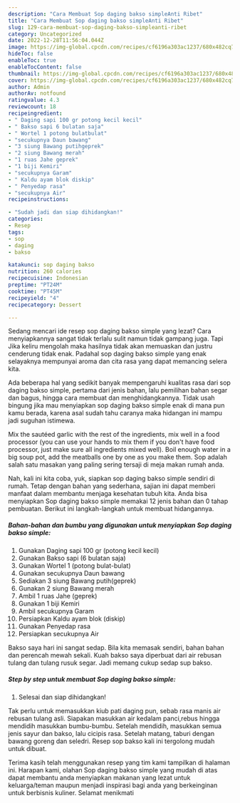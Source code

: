 ```yaml
---
description: "Cara Membuat Sop daging bakso simpleAnti Ribet"
title: "Cara Membuat Sop daging bakso simpleAnti Ribet"
slug: 129-cara-membuat-sop-daging-bakso-simpleanti-ribet
category: Uncategorized
date: 2022-12-28T11:56:04.044Z
image: https://img-global.cpcdn.com/recipes/cf6196a303ac1237/680x482cq70/sop-daging-bakso-simple-foto-resep-utama.jpg
hideToc: false
enableToc: true
enableTocContent: false
thumbnail: https://img-global.cpcdn.com/recipes/cf6196a303ac1237/680x482cq70/sop-daging-bakso-simple-foto-resep-utama.jpg
cover: https://img-global.cpcdn.com/recipes/cf6196a303ac1237/680x482cq70/sop-daging-bakso-simple-foto-resep-utama.jpg
author: Admin
authorAv: notfound
ratingvalue: 4.3
reviewcount: 18
recipeingredient:
- " Daging sapi 100 gr potong kecil kecil"
- " Bakso sapi 6 bulatan saja"
- " Wortel 1 potong bulatbulat"
- "secukupnya Daun bawang"
- "3 siung Bawang putihgeprek"
- "2 siung Bawang merah"
- "1 ruas Jahe geprek"
- "1 biji Kemiri"
- "secukupnya Garam"
- " Kaldu ayam blok diskip"
- " Penyedap rasa"
- "secukupnya Air"
recipeinstructions:

- "Sudah jadi dan siap dihidangkan!"
categories:
- Resep
tags:
- sop
- daging
- bakso

katakunci: sop daging bakso 
nutrition: 260 calories
recipecuisine: Indonesian
preptime: "PT24M"
cooktime: "PT45M"
recipeyield: "4"
recipecategory: Dessert

---
```



Sedang mencari ide resep sop daging bakso simple yang lezat? Cara menyiapkannya sangat tidak terlalu sulit namun tidak gampang juga. Tapi Jika keliru mengolah maka hasilnya tidak akan memuaskan dan justru cenderung tidak enak. Padahal sop daging bakso simple yang enak selayaknya mempunyai aroma dan cita rasa yang dapat memancing selera kita.


Ada beberapa hal yang sedikit banyak mempengaruhi kualitas rasa dari sop daging bakso simple, pertama dari jenis bahan, lalu pemilihan bahan segar dan bagus, hingga cara membuat dan menghidangkannya. Tidak usah bingung jika mau menyiapkan sop daging bakso simple enak di mana pun kamu berada, karena asal sudah tahu caranya maka hidangan ini mampu jadi suguhan istimewa.

Mix the sautéed garlic with the rest of the ingredients, mix well in a food processor (you can use your hands to mix them if you don&#39;t have food processor, just make sure all ingredients mixed well). Boil enough water in a big soup pot, add the meatballs one by one as you make them. Sop adalah salah satu masakan yang paling sering tersaji di meja makan rumah anda.


Nah, kali ini kita coba, yuk, siapkan sop daging bakso simple sendiri di rumah. Tetap dengan bahan yang sederhana, sajian ini dapat memberi manfaat dalam membantu menjaga kesehatan tubuh kita. Anda bisa menyiapkan Sop daging bakso simple memakai 12 jenis bahan dan 0 tahap pembuatan. Berikut ini langkah-langkah untuk membuat hidangannya.

<!--inarticleads1-->

##### Bahan-bahan dan bumbu yang digunakan untuk menyiapkan Sop daging bakso simple:

1. Gunakan  Daging sapi 100 gr (potong kecil kecil)
1. Gunakan  Bakso sapi (6 bulatan saja)
1. Gunakan  Wortel 1 (potong bulat-bulat)
1. Gunakan secukupnya Daun bawang
1. Sediakan 3 siung Bawang putih(geprek)
1. Gunakan 2 siung Bawang merah
1. Ambil 1 ruas Jahe (geprek)
1. Gunakan 1 biji Kemiri
1. Ambil secukupnya Garam
1. Persiapkan  Kaldu ayam blok (diskip)
1. Gunakan  Penyedap rasa
1. Persiapkan secukupnya Air


Bakso saya hari ini sangat sedap. Bila kita memasak sendiri, bahan bahan dan perencah mewah sekali. Kuah bakso saya diperbuat dari air rebusan tulang dan tulang rusuk segar. Jadi memang cukup sedap sup bakso. 

<!--inarticleads2-->

##### Step by step untuk membuat Sop daging bakso simple:


1. Selesai dan siap dihidangkan!

Tak perlu untuk memasukkan kiub pati daging pun, sebab rasa manis air rebusan tulang asli. Siapakan masukkan air kedalam panci,rebus hingga mendidih masukkan bumbu-bumbu. Setelah mendidih, masukkan semua jenis sayur dan bakso, lalu cicipis rasa. Setelah matang, taburi dengan bawang goreng dan seledri. Resep sop bakso kali ini tergolong mudah untuk dibuat. 

Terima kasih telah menggunakan resep yang tim kami tampilkan di halaman ini. Harapan kami, olahan Sop daging bakso simple yang mudah di atas dapat membantu anda menyiapkan makanan yang lezat untuk keluarga/teman maupun menjadi inspirasi bagi anda yang berkeinginan untuk berbisnis kuliner. Selamat menikmati
